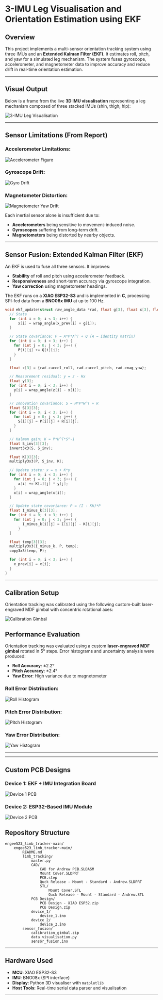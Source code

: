 
# 3-IMU Leg Visualisation and Orientation Estimation using EKF

## Overview
This project implements a multi-sensor orientation tracking system using three IMUs and an **Extended Kalman Filter (EKF)**. It estimates roll, pitch, and yaw for a simulated leg mechanism. The system fuses gyroscope, accelerometer, and magnetometer data to improve accuracy and reduce drift in real-time orientation estimation.

---

## Visual Output

Below is a frame from the live **3D IMU visualisation** representing a leg mechanism composed of three stacked IMUs (shin, thigh, hip):

![3-IMU Leg Visualisation](photos/imu_leg_visualisation.png)

---

## Sensor Limitations (From Report)

### Accelerometer Limitations:
![Accelerometer Figure](photos/ekf_fig_0_0.png)

### Gyroscope Drift:
![Gyro Drift](photos/ekf_fig_1_1.png)

### Magnetometer Distortion:
![Magnetometer Yaw Drift](photos/ekf_fig_2_0.png)

Each inertial sensor alone is insufficient due to:
- **Accelerometers** being sensitive to movement-induced noise.
- **Gyroscopes** suffering from long-term drift.
- **Magnetometers** being distorted by nearby objects.

---

## Sensor Fusion: Extended Kalman Filter (EKF)

An EKF is used to fuse all three sensors. It improves:
- **Stability** of roll and pitch using accelerometer feedback.
- **Responsiveness** and short-term accuracy via gyroscope integration.
- **Yaw correction** using magnetometer headings.

The EKF runs on a **XIAO ESP32-S3** and is implemented in **C**, processing SPI-fed data from a **BNO08x IMU** at up to 100 Hz.

```c
void ekf_update(struct raw_angle_data *rad, float g[3], float x[3], float x_prev[3], float P[3][3], const float A[3][3], const float Q[3][3], const float R[3][3], const float I[3][3]) {
  // State
  for (int i = 0; i < 3; i++) {
      x[i] = wrap_angle(x_prev[i] + g[i]);
  }

  // State covariance: P = A*P*A^T + Q (A = identity matrix)
  for (int i = 0; i < 3; i++) {
    for (int j = 0; j < 3; j++) {
      P[i][j] += Q[i][j];
    }
  }

  float z[3] = {rad->accel_roll, rad->accel_pitch, rad->mag_yaw};

  // Measurement residual: y = z - Hx
  float y[3];
  for (int i = 0; i < 3; i++) {
    y[i] = wrap_angle(z[i] - x[i]);
  }

  // Innovation covariance: S = H*P*H^T + R
  float S[3][3];
  for (int i = 0; i < 3; i++) {
    for (int j = 0; j < 3; j++) {
      S[i][j] = P[i][j] + R[i][j];
    }
  }

  // Kalman gain: K = P*H^T*S^-1
  float S_inv[3][3];
  invert3x3(S, S_inv);

  float K[3][3];
  multiply3x3(P, S_inv, K);

  // Update state: x = x + K*y
  for (int i = 0; i < 3; i++) {
    for (int j = 0; j < 3; j++) {
      x[i] += K[i][j] * y[j];
    }
    x[i] = wrap_angle(x[i]);
  }

  // Update state covariance: P = (I - KH)*P
  float I_minus_k[3][3];
  for (int i = 0; i < 3; i++) {
    for (int j = 0; j < 3; j++) {
        I_minus_k[i][j] = I[i][j] - K[i][j];
      }
  }

  float temp[3][3];
  multiply3x3(I_minus_k, P, temp);
  copy3x3(temp, P);

  for (int i = 0; i < 3; i++) {
    x_prev[i] = x[i];
  }
}
```

---


## Calibration Setup

Orientation tracking was calibrated using the following custom-built laser-engraved MDF gimbal with concentric rotational axes:

![Calibration Gimbal](photos/calibration_gimbal.png)


## Performance Evaluation

Orientation tracking was evaluated using a custom **laser-engraved MDF gimbal** rotated in 5° steps. Error histograms and uncertainty analysis were produced:

- **Roll Accuracy**: ±2.2°
- **Pitch Accuracy**: ±2.4°
- **Yaw Error**: High variance due to magnetometer

### Roll Error Distribution:
![Roll Histogram](photos/ekf_fig_6_0.png)

### Pitch Error Distribution:
![Pitch Histogram](photos/ekf_fig_7_0.png)

### Yaw Error Distribution:
![Yaw Histogram](photos/ekf_fig_7_1.png)

---


---

## Custom PCB Designs

### Device 1: EKF + IMU Integration Board
![Device 1 PCB](photos/device1_pcb.png)

### Device 2: ESP32-Based IMU Module
![Device 2 PCB](photos/device2_pcb.png)

## Repository Structure
```
engee523_limb_tracker-main/
    engee523_limb_tracker-main/
        README.md
        limb_tracking/
            master.py
            CAD/
                CAD for Andrew PCB.SLDASM
                Mount Cover.SLDPRT
                PCB.step
                Quck Release - Mount - Standard - Andrew.SLDPRT
                STL/
                    Mount Cover.STL
                    Quck Release - Mount - Standard - Andrew.STL
            PCB Design/
                PCB Design - XIAO ESP32.zip
                PCB Design.zip
            device_1/
                device_1.ino
            device_2/
                device_2.ino
        sensor_fusion/
            calibration_gimbal.zip
            data_visualisation.py
            sensor_fusion.ino
```

---

## Hardware Used
- **MCU**: XIAO ESP32-S3
- **IMU**: BNO08x (SPI interface)
- **Display**: Python 3D visualiser with `matplotlib`
- **Host Tools**: Real-time serial data parser and visualisation

---

